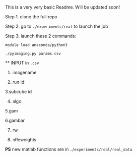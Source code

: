 This is a very very basic Readme. Will be updated soon!

Step 1. clone the full repo

Step 2. go to  `./experiments/real` to launch the job

Step 3. launch these 2 commands:

`module load anaconda/python3`

`./pyimaging.py params.csv`

** INPUT in `.csv`

1. imagename

2. run id

3.subcube id 

4. algo

5.gam 

6.gambar

7. rw

8. nReweights


**PS** new matlab functions are in `./experiments/real/real_data`
